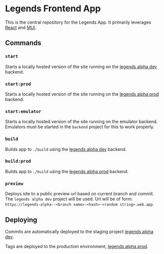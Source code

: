 # Legends Frontend App

This is the central repository for the Legends App. It primarily leverages [React](https://reactjs.org/) and [MUI](https://mui.com/).

## Commands

### `start`
Starts a locally hosted version of the site running on the [legends alpha dev](https://console.firebase.google.com/u/1/project/legends-alpha/overview) backend.

### `start:prod`
Starts a locally hosted version of the site running on the [legends alpha prod](https://console.firebase.google.com/u/1/project/legends-alpha-prod/overview) backend.

### `start:emulator`
Starts a locally hosted version of the site running on the emulator backend. Emulators must be started in the `backend` project for this to work properly.

### `build`
Builds app to `./build` using the [legends alpha dev](https://console.firebase.google.com/u/1/project/legends-alpha/overview) backend.

### `build:prod`
Builds app to `./build` using the [legends alpha prod](https://console.firebase.google.com/u/1/project/legends-alpha-prod/overview) backend.

### `preview`
Deploys site to a public preview url based on current branch and commit. The `legends alpha dev` project will be used. Url will be of form: `https://legends-alpha--<branch name>-<hash>-<random string>.web.app`.

## Deploying
Commits are automatically deployed to the staging project [legends alpha dev](https://console.firebase.google.com/u/1/project/legends-alpha/overview).

Tags are deployed to the production environment, [legends alpha prod](https://console.firebase.google.com/u/1/project/legends-alpha-prod/overview).